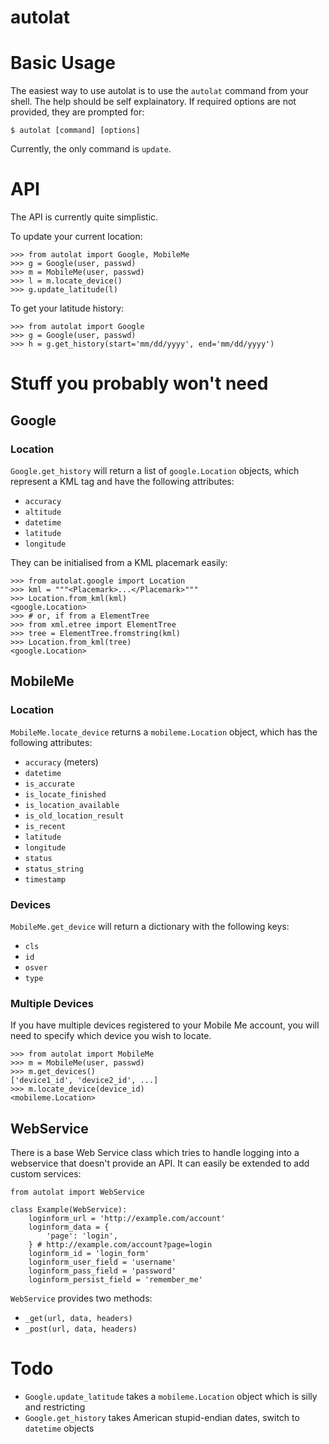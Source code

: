 autolat
=======

# Basic Usage

The easiest way to use autolat is to use the `autolat` command from your shell. The help should be self explainatory. If required options are not provided, they are prompted for:

    $ autolat [command] [options]

Currently, the only command is `update`.


# API

The API is currently quite simplistic.

To update your current location:

    >>> from autolat import Google, MobileMe
    >>> g = Google(user, passwd)
    >>> m = MobileMe(user, passwd)
    >>> l = m.locate_device()
    >>> g.update_latitude(l)

To get your latitude history:

    >>> from autolat import Google
    >>> g = Google(user, passwd)
    >>> h = g.get_history(start='mm/dd/yyyy', end='mm/dd/yyyy')


# Stuff you probably won't need

## Google

### Location

`Google.get_history` will return a list of `google.Location` objects, which represent a KML <Placemark> tag and have the following attributes:

* `accuracy`
* `altitude`
* `datetime`
* `latitude`
* `longitude`

They can be initialised from a KML placemark easily:

    >>> from autolat.google import Location
    >>> kml = """<Placemark>...</Placemark>"""
    >>> Location.from_kml(kml)
    <google.Location>
    >>> # or, if from a ElementTree
    >>> from xml.etree import ElementTree
    >>> tree = ElementTree.fromstring(kml)
    >>> Location.from_kml(tree)
    <google.Location>


## MobileMe

### Location

`MobileMe.locate_device` returns a `mobileme.Location` object, which has the following attributes:

* `accuracy` (meters)
* `datetime`
* `is_accurate`
* `is_locate_finished`
* `is_location_available`
* `is_old_location_result`
* `is_recent`
* `latitude`
* `longitude`
* `status`
* `status_string`
* `timestamp`

### Devices

`MobileMe.get_device` will return a dictionary with the following keys:

* `cls`
* `id`
* `osver`
* `type`

### Multiple Devices

If you have multiple devices registered to your Mobile Me account, you will need to specify which device you wish to locate.

    >>> from autolat import MobileMe
    >>> m = MobileMe(user, passwd)
    >>> m.get_devices()
    ['device1_id', 'device2_id', ...]
    >>> m.locate_device(device_id)
    <mobileme.Location>


## WebService

There is a base Web Service class which tries to handle logging into a webservice that doesn't provide an API. It can easily be extended to add custom services:

    from autolat import WebService

    class Example(WebService):
        loginform_url = 'http://example.com/account'
        loginform_data = {
            'page': 'login',
        } # http://example.com/account?page=login
        loginform_id = 'login_form'
        loginform_user_field = 'username'
        loginform_pass_field = 'password'
        loginform_persist_field = 'remember_me'

`WebService` provides two methods:

* `_get(url, data, headers)`
* `_post(url, data, headers)`


# Todo

* `Google.update_latitude` takes a `mobileme.Location` object which is silly and restricting
* `Google.get_history` takes American stupid-endian dates, switch to `datetime` objects
